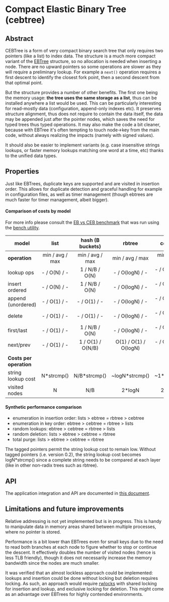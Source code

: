 # Compact Elastic Binary Tree (cebtree)

## Abstract

CEBTree is a form of very compact binary search tree that only requires two
pointers (like a list) to index data. The structure is a much more compact
variant of the [EBTree](https://github.com/wtarreau/ebtree) structure, so no
allocation is needed when inserting a node. There are no upward pointers so
some operations are slower as they will require a preliminary lookup. For
example a `next()` operation requires a first descent to identify the closest
fork point, then a second descent from that optimal point.

But the structure provides a number of other benefits. The first one being the
memory usage: **the tree uses the same storage as a list**, thus can be
installed anywhere a list would be used. This can be particularly interesting
for read-mostly data (configuration, append-only indexes etc). It preserves
structure alignment, thus does not require to contain the data itself, the data
may be appended just after the pointer nodes, which saves the need for typed
trees thus typed operations. It may also make the code a bit cleaner, because
with EBTree it's often tempting to touch node->key from the main code, without
always realizing the impacts (namely with signed values).

It should also be easier to implement variants (e.g. case insensitive strings
lookups, or faster memory lookups matching one word at a time, etc) thanks to
the unified data types.

## Properties

Just like EBTrees, duplicate keys are supported and are visited in insertion
order. This allows for duplicate detection and graceful handling for example
in configuration files, as well as timer management (though ebtrees are much
faster for timer management, albeit bigger).

#### Comparison of costs by model

For more info please consult the [EB vs CEB benchmark](results/bench-eb-ceb/)
that was run using the [bench utility](tests/bench.c).

|             model |      list       | hash (B buckets)   |      rbtree     |     cebtree     |      ebtree       |
|-------------------|:---------------:|:------------------:|:---------------:|:---------------:|:-----------------:|
|__operation__      | min / avg / max |  min / avg / max   | min / avg / max | min / avg / max |  min / avg / max  |
|lookup ops         |  - / O(N) / -   |  1 / N/B / O(N)    | - / O(logN) / - | - / O(logN) / - |  - / O(logN) / -  |
|insert ordered     |  - / O(N) / -   |  1 / N/B / O(N)    | - / O(logN) / - | - / O(logN) / - |  - / O(logN) / -  |
|append (unordered) |  - / O(1) / -   |  - / O(1) / -      | - / O(logN) / - | - / O(logN) / - |  - / O(logN) / -  |
|delete             |  - / O(1) / -   |  - / O(1) / -      | - / O(logN) / - | - / O(logN) / - |  - /   O(1)  / -  |
|first/last         |  - / O(1) / -   |  1 / N/B / O(N)    | - / O(logN) / - | - / O(logN) / - |  - / O(logN) / -  |
|next/prev          |  - / O(1) / -   |  1 / O(1) / O(N/B) | O(1) / O(1) / O(logN) | - / O(logN) / - | O(1) / O(1) / O(logN) |
||
|__Costs per operation__|
|string lookup cost|    N*strcmp()    |    N/B*strcmp()    | ~logN*strcmp()  |  ~1*strcmp()    |    ~1*strcmp()    |
|visited nodes     |         N        |        N/B         |    2*logN       |    2*logN       |      1*logN       |

#### Synthetic performance comparison
- enumeration in insertion order: lists > ebtree = rbtree > cebtree
- enumeration in key order: ebtree > cebtree = rbtree > lists
- random lookups: ebtree > cebtree = rbtree > lists
- random deletion: lists > ebtree > cebtree = rbtree
- total purge: lists > ebtree > cebtree = rbtree

The tagged pointers permit the string lookup cost to remain low. Without tagged
pointers (i.e. version 0.2), the string lookup cost becomes logN*strcmp() since
a complete string needs to be compared at each layer (like in other non-radix
trees such as rbtree).

## API

The application integration and API are documented in [this document](doc/API.md).

## Limitations and future improvements

Relative addressing is not yet implemented but is in progress. This is handy to
manipulate data in memory areas shared between multiple processes, where no
pointer is stored.

Performance is a bit lower than EBTrees even for small keys due to the need to
read both branches at each node to figure whether to stop or continue the
descent. It effectively doubles the number of visited nodes (hence is less TLB
friendly), though it does not necessarily increase the memory bandwidth since
the nodes are much smaller.

It was verified that an almost lockless approach could be implemented: lookups
and insertion could be done without locking but deletion requires locking. As
such, an approach would require [rwlocks](https://github.com/wtarreau/plock)
with shared locking for insertion and lookup, and exclusive locking for
deletion. This might come as an advantage over EBTrees for highly contended
environments.
